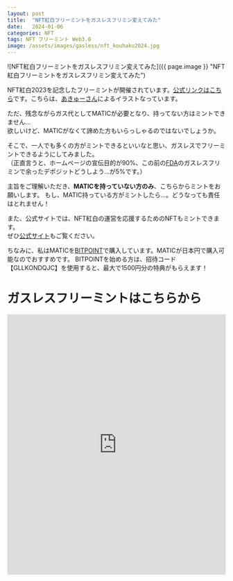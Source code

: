 ```yaml
---
layout: post
title:  "NFT紅白フリーミントをガスレスフリミン変えてみた"
date:   2024-01-06
categories: NFT
tags: NFT フリーミント Web3.0
image: /assets/images/gasless/nft_kouhaku2024.jpg
---
```


![NFT紅白フリーミントをガスレスフリミン変えてみた]({{ page.image }} "NFT紅白フリーミントをガスレスフリミン変えてみた")

NFT紅白2023を記念したフリーミントが開催されています。[公式リンクはこちら](https://jojima-george.com/kouhaku2023/mint#freemint)です。こちらは、[あきゅーさん](https://twitter.com/akyuuuu49)によるイラストなっています。

ただ、残念ながらガス代としてMATICが必要となり、持ってない方はミントできません…  
欲しいけど、MATICがなくて諦めた方もいらっしゃるのではないでしょうか。

そこで、一人でも多くの方がミントできるといいなと思い、ガスレスでフリーミントできるようにしてみました。  
（正直言うと、ホームページの宣伝目的が90%、この前の[FDA](https://opensea.io/collection/fashion-designer-a)のガスレスフリミンで余ったデポジットどうしよう…が5%です。）

主旨をご理解いただき、**MATICを持っていない方のみ**、こちらからミントをお願いします。
もし、MATIC持っている方がミントしたら…。どうなっても責任はとれません！

また、公式サイトでは、NFT紅白の運営を応援するためのNFTもミントできます。  
ぜひ[公式サイト](https://jojima-george.com/kouhaku2023/mint)もご覧ください。


ちなみに、私はMATICを[BITPOINT](https://www.bitpoint.co.jp/lp/referral/?invitationCd=GLLKONDQJC&afid=PaAKUxGd&argument=E4y65Xyx&dmai=a60e69a5d44eea)で購入しています。MATICが日本円で購入可能なのでおすすめです。
BITPOINTを始める方は、招待コード【GLLKONDQJC】を使用すると、最大で1500円分の特典がもらえます！


# ガスレスフリーミントはこちらから
<iframe
    src="https://embed.ipfscdn.io/ipfs/bafybeigdie2yyiazou7grjowoevmuip6akk33nqb55vrpezqdwfssrxyfy/erc1155.html?contract=0xC5E56DB591d361B03FE77825EDdbb9C133bE8Fb4&chain=%7B%22name%22%3A%22Polygon+Mainnet%22%2C%22chain%22%3A%22Polygon%22%2C%22rpc%22%3A%5B%22https%3A%2F%2Fpolygon.rpc.thirdweb.com%2F%24%7BTHIRDWEB_API_KEY%7D%22%5D%2C%22nativeCurrency%22%3A%7B%22name%22%3A%22MATIC%22%2C%22symbol%22%3A%22MATIC%22%2C%22decimals%22%3A18%7D%2C%22shortName%22%3A%22matic%22%2C%22chainId%22%3A137%2C%22testnet%22%3Afalse%2C%22slug%22%3A%22polygon%22%2C%22icon%22%3A%7B%22url%22%3A%22ipfs%3A%2F%2FQmcxZHpyJa8T4i63xqjPYrZ6tKrt55tZJpbXcjSDKuKaf9%2Fpolygon%2F512.png%22%2C%22width%22%3A512%2C%22height%22%3A512%2C%22format%22%3A%22png%22%7D%7D&clientId=1198a6e3bec7bba41a892c6436849dce&tokenId=1&relayUrl=https%3A%2F%2Fapi.defender.openzeppelin.com%2Fautotasks%2Fe0f35047-18b2-4b04-941b-c9808121e651%2Fruns%2Fwebhook%2Ff031778a-c7cf-43e7-a6a0-fcbf2bc5e50f%2FEUjh7d8foLxL9hooUmXn2Z&theme=light&primaryColor=pink"
    width="600px"
    height="600px"
    style="max-width:100%;"
    frameborder="0"
></iframe>

